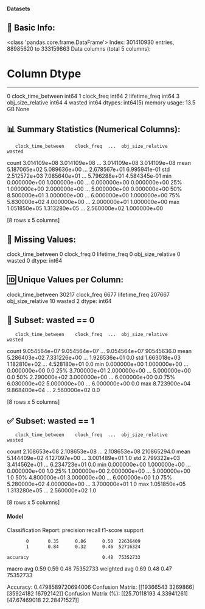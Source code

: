 #### Datasets

🧾 Basic Info:
------------------------------------------------------------
<class 'pandas.core.frame.DataFrame'>
Index: 301410930 entries, 88985620 to 333159863
Data columns (total 5 columns):
 #   Column              Dtype
---  ------              -----
 0   clock_time_between  int64
 1   clock_freq          int64
 2   lifetime_freq       int64
 3   obj_size_relative   int64
 4   wasted              int64
dtypes: int64(5)
memory usage: 13.5 GB
None

📊 Summary Statistics (Numerical Columns):
------------------------------------------------------------
       clock_time_between    clock_freq  ...  obj_size_relative        wasted
count        3.014109e+08  3.014109e+08  ...       3.014109e+08  3.014109e+08
mean         5.187065e+02  5.089636e+00  ...       2.678567e+01  6.995941e-01
std          2.512572e+03  7.085640e+01  ...       5.796288e+01  4.584345e-01
min          0.000000e+00  1.000000e+00  ...       0.000000e+00  0.000000e+00
25%          1.000000e+00  2.000000e+00  ...       5.000000e+00  0.000000e+00
50%          8.500000e+01  3.000000e+00  ...       6.000000e+00  1.000000e+00
75%          5.830000e+02  4.000000e+00  ...       2.000000e+01  1.000000e+00
max          1.051850e+05  1.313280e+05  ...       2.560000e+02  1.000000e+00

[8 rows x 5 columns]

📌 Missing Values:
------------------------------------------------------------
clock_time_between    0
clock_freq            0
lifetime_freq         0
obj_size_relative     0
wasted                0
dtype: int64

🆔 Unique Values per Column:
------------------------------------------------------------
clock_time_between     30217
clock_freq              6677
lifetime_freq         207667
obj_size_relative         10
wasted                     2
dtype: int64

🚫 Subset: wasted == 0
------------------------------------------------------------
       clock_time_between    clock_freq  ...  obj_size_relative      wasted
count        9.054564e+07  9.054564e+07  ...       9.054564e+07  90545636.0
mean         5.286403e+02  7.331226e+00  ...       1.926536e+01         0.0
std          1.663018e+03  1.182810e+02  ...       4.528180e+01         0.0
min          0.000000e+00  1.000000e+00  ...       0.000000e+00         0.0
25%          3.700000e+01  2.000000e+00  ...       5.000000e+00         0.0
50%          2.290000e+02  3.000000e+00  ...       6.000000e+00         0.0
75%          6.030000e+02  5.000000e+00  ...       6.000000e+00         0.0
max          8.723900e+04  9.868400e+04  ...       2.560000e+02         0.0

[8 rows x 5 columns]

✅ Subset: wasted == 1
------------------------------------------------------------
       clock_time_between    clock_freq  ...  obj_size_relative       wasted
count        2.108653e+08  2.108653e+08  ...       2.108653e+08  210865294.0
mean         5.144409e+02  4.127097e+00  ...       3.001489e+01          1.0
std          2.799322e+03  3.414562e+01  ...       6.234723e+01          0.0
min          0.000000e+00  1.000000e+00  ...       0.000000e+00          1.0
25%          1.000000e+00  2.000000e+00  ...       5.000000e+00          1.0
50%          4.800000e+01  3.000000e+00  ...       6.000000e+00          1.0
75%          5.280000e+02  4.000000e+00  ...       3.700000e+01          1.0
max          1.051850e+05  1.313280e+05  ...       2.560000e+02          1.0

[8 rows x 5 columns]
#### Model
Classification Report:
              precision    recall  f1-score   support

           0       0.35      0.86      0.50  22636409
           1       0.84      0.32      0.46  52716324

    accuracy                           0.48  75352733
   macro avg       0.59      0.59      0.48  75352733
weighted avg       0.69      0.48      0.47  75352733

Accuracy: 0.4798589720694006
Confusion Matrix:
[[19366543  3269866]
 [35924182 16792142]]
Confusion Matrix (%):
[[25.70118193  4.33941261]
 [47.67469018 22.28471527]]
